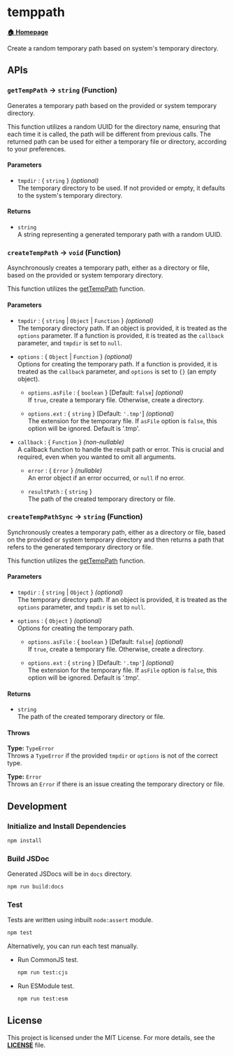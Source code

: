# temppath

[**🏠 Homepage**](https://mitsuki31.github.io/temppath/)

Create a random temporary path based on system's temporary directory.

## APIs

<h3 id="getTempPath"><!-- Need some newlines -->

`getTempPath` -> `string` (Function)</h3>

Generates a temporary path based on the provided or system temporary directory.

This function utilizes a random UUID for the directory name, ensuring that each time
it is called, the path will be different from previous calls. The returned path can be
used for either a temporary file or directory, according to your preferences.

#### Parameters

- `tmpdir` : { `string` } _(optional)_  
  The temporary directory to be used. If not provided or empty, it defaults to the system's temporary directory.

#### Returns

- `string`  
  A string representing a generated temporary path with a random UUID.


### `createTempPath` -> `void` (Function)

Asynchronously creates a temporary path, either as a directory or file,
based on the provided or system temporary directory.

This function utilizes the [getTempPath](#getTempPath) function.

#### Parameters

- `tmpdir` : { `string` | `Object` | `Function` } _(optional)_  
  The temporary directory path. If an object is provided, it is treated as the `options` parameter.
  If a function is provided, it is treated as the `callback` parameter, and `tmpdir` is set to `null`.

- `options` : { `Object` | `Function` } _(optional)_  
  Options for creating the temporary path. If a function is provided, it is treated as the `callback` parameter,
  and `options` is set to `{}` (an empty object).

  - `options.asFile` : { `boolean` } [Default: `false`] _(optional)_  
    If `true`, create a temporary file. Otherwise, create a directory.

  - `options.ext` : { `string` } [Default: `'.tmp'`] _(optional)_  
    The extension for the temporary file. If `asFile` option is `false`, this option will be ignored. Default is '.tmp'.

- `callback` : { `Function` } _(non-nullable)_  
  A callback function to handle the result path or error. This is crucial and required, even when you wanted to omit all arguments.

  - `error` : { `Error` } _(nullable)_  
    An error object if an error occurred, or `null` if no error.

  - `resultPath` : { `string` }  
    The path of the created temporary directory or file.


### `createTempPathSync` -> `string` (Function)

Synchronously creates a temporary path, either as a directory or file, based on the provided or system temporary directory
and then returns a path that refers to the generated temporary directory or file.

This function utilizes the [getTempPath](#getTempPath) function.

#### Parameters

- `tmpdir` : { `string` | `Object` } _(optional)_  
  The temporary directory path. If an object is provided, it is treated as the `options` parameter, and `tmpdir` is set to `null`.

- `options` : { `Object` } _(optional)_  
  Options for creating the temporary path.

  - `options.asFile` : { `boolean` } [Default: `false`] _(optional)_  
    If `true`, create a temporary file. Otherwise, create a directory.

  - `options.ext` : { `string` } [Default: `'.tmp'`] _(optional)_  
    The extension for the temporary file. If `asFile` option is `false`, this option will be ignored. Default is '.tmp'.

#### Returns

- `string`  
  The path of the created temporary directory or file.

#### Throws

**Type:** `TypeError`  
Throws a `TypeError` if the provided `tmpdir` or `options` is not of the correct type.

**Type:** `Error`  
Throws an `Error` if there is an issue creating the temporary directory or file.


## Development

### Initialize and Install Dependencies

```bash
npm install
```

### Build JSDoc

Generated JSDocs will be in `docs` directory.

```bash
npm run build:docs
```

### Test

Tests are written using inbuilt `node:assert` module.

```bash
npm test
```

Alternatively, you can run each test manually.

- Run CommonJS test.
  ```bash
  npm run test:cjs
  ```

- Run ESModule test.
  ```bash
  npm run test:esm
  ```

## License

This project is licensed under the MIT License. For more details, see the [**LICENSE**](https://github.com/mitsuki31/temppath/blob/master/LICENSE) file.
